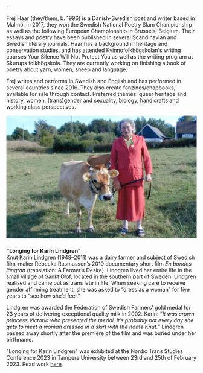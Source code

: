 <span style="color: rgb(131, 141, 168)">
    --<br></i>
</span>

<p>
    Frej Haar (they/them, b. 1996) is a Danish-Swedish poet and writer based in Malmö. In 2017, they won the Swedish National Poetry Slam Championship as well as the following European Championship in Brussels, Belgium. Their essays and poetry have been published in several Scandinavian and Swedish literary journals. Haar has a background in heritage and conservation studies, and has attended Kvinnofolkhögskolan's writing courses Your Silence Will Not Protect You as well as the writing program at Skurups folkhögskola. They are currently working on finishing a book of poetry about yarn, women, sheep and language.
</p>
<p>
    Frej writes and performs in Swedish and English and has performed in several countries since 2016. They also create fanzines/chapbooks, available for sale through contact. Preferred themes: queer heritage and history, women, (trans)gender and sexuality, biology, handicrafts and working class perspectives.
</p>
<div class="image-with-credit right">
    <img src="karin_img_adj.png">
</div>
<p>
    <b>"Longing for Karin Lindgren"</b> <br> Knut Karin Lindgren (1949–2011) was a dairy farmer and subject of Swedish film-maker Rebecka Rasmusson’s 2010 documentary short film <i>En bondes längtan</i> (translation: A Farmer’s Desire). Lindgren lived her entire life in the small village of Sankt Olof, located in the southern part of
Sweden. Lindgren realised and came out as trans late in life. When seeking care to receive gender affirming treatment, she was asked to “dress as a woman” for five years to “see how she’d feel.” 
</p>
<p>
   Lindgren was awarded the Federation of Swedish Farmers’ gold medal for 23 years of delivering exceptional quality milk in 2002. Karin: ”<i>It was crown princess Victoria who presented the medal, it’s probably not every day she gets to meet a woman dressed in a skirt with the name Knut.</i>” Lindgren passed away shortly after the premiere of the film and was buried under her birthname.
</p>
<p>
    "Longing for Karin Lindgren" was exhibited at the Nordic Trans Studies Conference 2023 in Tampere University between 23rd and 25th of February 2023. Read work <a href="https://frejhaar.se/long-for-karin-lindgren.html">here</a>.
